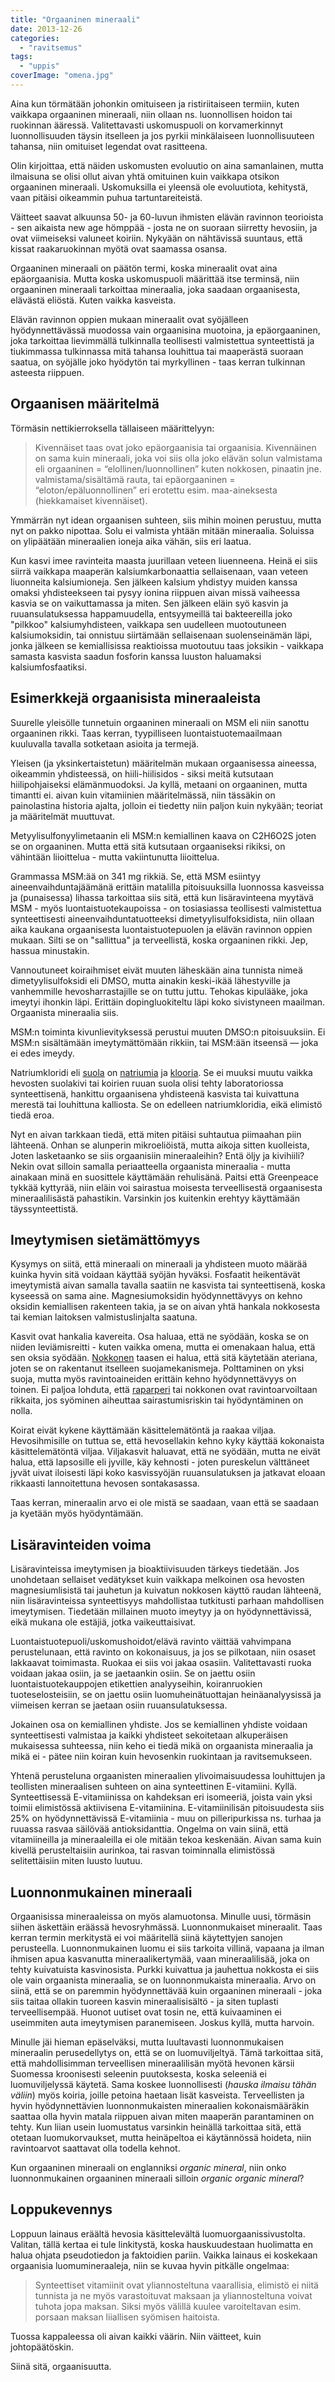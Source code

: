 ```yaml
---
title: "Orgaaninen mineraali"
date: 2013-12-26
categories: 
  - "ravitsemus"
tags: 
  - "uppis"
coverImage: "omena.jpg"
---
```


Aina kun törmätään johonkin omituiseen ja ristiriitaiseen termiin, kuten vaikkapa orgaaninen mineraali, niin ollaan ns. luonnollisen hoidon tai ruokinnan ääressä. Valitettavasti uskomuspuoli on korvamerkinnyt luonnollisuuden täysin itselleen ja jos pyrkii minkälaiseen luonnollisuuteen tahansa, niin omituiset legendat ovat rasitteena.

<!--more-->

Olin kirjoittaa, että näiden uskomusten evoluutio on aina samanlainen, mutta ilmaisuna se olisi ollut aivan yhtä omituinen kuin vaikkapa otsikon orgaaninen mineraali. Uskomuksilla ei yleensä ole evoluutiota, kehitystä, vaan pitäisi oikeammin puhua tartuntareiteistä.

Väitteet saavat alkuunsa 50- ja 60-luvun ihmisten elävän ravinnon teorioista - sen aikaista new age hömppää - josta ne on suoraan siirretty hevosiin, ja ovat viimeiseksi valuneet koiriin. Nykyään on nähtävissä suuntaus, että kissat raakaruokinnan myötä ovat saamassa osansa.

Orgaaninen mineraali on päätön termi, koska mineraalit ovat aina epäorgaanisia. Mutta koska uskomuspuoli määrittää itse terminsä, niin orgaaninen mineraali tarkoittaa mineraalia, joka saadaan orgaanisesta, elävästä eliöstä. Kuten vaikka kasveista.

Elävän ravinnon oppien mukaan mineraalit ovat syöjälleen hyödynnettävässä muodossa vain orgaanisina muotoina, ja epäorgaaninen, joka tarkoittaa lievimmällä tulkinnalla teollisesti valmistettua synteettistä ja tiukimmassa tulkinnassa mitä tahansa louhittua tai maaperästä suoraan saatua, on syöjälle joko hyödytön tai myrkyllinen - taas kerran tulkinnan asteesta riippuen.

## Orgaanisen määritelmä

Törmäsin nettikierroksella tällaiseen määrittelyyn:

> Kivennäiset taas ovat joko epäorgaanisia tai orgaanisia. Kivennäinen on sama kuin mineraali, joka voi siis olla joko elävän solun valmistama eli orgaaninen = “elollinen/luonnollinen” kuten nokkosen, pinaatin jne. valmistama/sisältämä rauta, tai epäorgaaninen = “eloton/epäluonnollinen” eri erotettu esim. maa-aineksesta (hiekkamaiset kivennäiset).

Ymmärrän nyt idean orgaanisen suhteen, siis mihin moinen perustuu, mutta nyt on pakko nipottaa. Solu ei valmista yhtään mitään mineraalia. Soluissa on ylipäätään mineraalien ioneja aika vähän, siis eri laatua.

Kun kasvi imee ravinteita maasta juurillaan veteen liuenneena. Heinä ei siis siirrä vaikkapa maaperän kalsiumkarbonaattia sellaisenaan, vaan veteen liuonneita kalsiumioneja. Sen jälkeen kalsium yhdistyy muiden kanssa omaksi yhdisteekseen tai pysyy ionina riippuen aivan missä vaiheessa kasvia se on vaikuttamassa ja miten. Sen jälkeen eläin syö kasvin ja ruuansulatuksessa happamuudella, entsyymeillä tai bakteereilla joko "pilkkoo" kalsiumyhdisteen, vaikkapa sen uudelleen muotoutuneen kalsiumoksidin, tai onnistuu siirtämään sellaisenaan suolenseinämän läpi, jonka jälkeen se kemiallisissa reaktioissa muotoutuu taas joksikin - vaikkapa samasta kasvista saadun fosforin kanssa luuston haluamaksi kalsiumfosfaatiksi.

## Esimerkkejä orgaanisista mineraaleista

Suurelle yleisölle tunnetuin orgaaninen mineraali on MSM eli niin sanottu orgaaninen rikki. Taas kerran, tyypilliseen luontaistuotemaailmaan kuuluvalla tavalla sotketaan asioita ja termejä.

Yleisen (ja yksinkertaistetun) määritelmän mukaan orgaanisessa aineessa, oikeammin yhdisteessä, on hiili-hiilisidos - siksi meitä kutsutaan hiilipohjaiseksi elämänmuodoksi. Ja kyllä, metaani on orgaaninen, mutta timantti ei. aivan kuin vitamiinien määritelmässä, niin tässäkin on painolastina historia ajalta, jolloin ei tiedetty niin paljon kuin nykyään; teoriat ja määritelmät muuttuvat.

Metyylisulfonyylimetaanin eli MSM:n kemiallinen kaava on C2H6O2S joten se on orgaaninen. Mutta että sitä kutsutaan orgaaniseksi rikiksi, on vähintään liioittelua - mutta vakiintunutta liioittelua.

Grammassa MSM:ää on 341 mg rikkiä. Se, että MSM esiintyy aineenvaihduntajäämänä erittäin matalilla pitoisuuksilla luonnossa kasveissa ja (punaisessa) lihassa tarkoittaa siis sitä, että kun lisäravinteena myytävä MSM - myös luontaistuotekaupoissa - on tosiasiassa teollisesti valmistettua synteettisesti aineenvaihduntatuotteeksi dimetyylisulfoksidista, niin ollaan aika kaukana orgaanisesta luontaistuotepuolen ja elävän ravinnon oppien mukaan. Silti se on "sallittua" ja terveellistä, koska orgaaninen rikki. Jep, hassua minustakin.

Vannoutuneet koiraihmiset eivät muuten läheskään aina tunnista nimeä dimetyylisulfoksidi eli DMSO, mutta ainakin keski-ikää lähestyville ja vanhemmille hevosharrastajille se on tuttu juttu. Tehokas kipulääke, joka imeytyi ihonkin läpi. Erittäin dopingluokiteltu läpi koko sivistyneen maailman. Orgaanista mineraalia siis.

MSM:n toiminta kivunlievityksessä perustui muuten DMSO:n pitoisuuksiin. Ei MSM:n sisältämään imeytymättömään rikkiin, tai MSM:ään itseensä — joka ei edes imeydy.

Natriumkloridi eli [suola](http://www.katiska.eu/ruokinta/raaka-aineet/suola/ "Suola") on [natriumia](http://www.katiska.eu/ravitsemus/kivennaisaineet/natrium/ "Natrium") ja [klooria](http://www.katiska.eu/ravitsemus/kivennaisaineet/kloridi-kloori/ "Kloridi (kloori)"). Se ei muuksi muutu vaikka hevosten suolakivi tai koirien ruuan suola olisi tehty laboratoriossa synteettisenä, hankittu orgaanisena yhdisteenä kasvista tai kuivattuna merestä tai louhittuna kalliosta. Se on edelleen natriumkloridia, eikä elimistö tiedä eroa.

Nyt en aivan tarkkaan tiedä, että miten pitäisi suhtautua piimaahan piin lähteenä. Onhan se alunperin mikroeliöistä, mutta aikoja sitten kuolleista, Joten lasketaanko se siis orgaanisiin mineraaleihin? Entä öljy ja kivihiili? Nekin ovat silloin samalla periaatteella orgaanista mineraalia - mutta ainakaan minä en suosittele käyttämään rehulisänä. Paitsi että Greenpeace tykkää kyttyrää, niin eläin voi sairastua moisesta terveellisestä orgaanisesta mineraalilisästä pahastikin. Varsinkin jos kuitenkin erehtyy käyttämään täyssynteettistä.

## Imeytymisen sietämättömyys

Kysymys on siitä, että mineraali on mineraali ja yhdisteen muoto määrää kuinka hyvin sitä voidaan käyttää syöjän hyväksi. Fosfaatit heikentävät imeytymistä aivan samalla tavalla saatiin ne kasvista tai synteettisenä, koska kyseessä on sama aine. Magnesiumoksidin hyödynnettävyys on kehno oksidin kemiallisen rakenteen takia, ja se on aivan yhtä hankala nokkosesta tai kemian laitoksen valmistuslinjalta saatuna.

Kasvit ovat hankalia kavereita. Osa haluaa, että ne syödään, koska se on niiden leviämisreitti - kuten vaikka omena, mutta ei omenakaan halua, että sen oksia syödään. [Nokkonen](http://www.katiska.eu/ruokinta/raaka-aineet/nokkonen/ "Nokkonen") taasen ei halua, että sitä käytetään ateriana, joten se on rakentanut itselleen suojamekanismeja. Polttaminen on yksi suoja, mutta myös ravintoaineiden erittäin kehno hyödynnettävyys on toinen. Ei paljoa lohduta, että [raparperi](http://www.katiska.eu/ruokinta/yleista/oksaalihappo/ "Oksaalihappo") tai nokkonen ovat ravintoarvoiltaan rikkaita, jos syöminen aiheuttaa sairastumisriskin tai hyödyntäminen on nolla.

Koirat eivät kykene käyttämään käsittelemätöntä ja raakaa viljaa. Hevosihmisille on tuttua se, että hevosellakin kehno kyky käyttää kokonaista käsittelemätöntä viljaa. Viljakasvit haluavat, että ne syödään, mutta ne eivät halua, että lapsosille eli jyville, käy kehnosti - joten pureskelun välttäneet jyvät uivat iloisesti läpi koko kasvissyöjän ruuansulatuksen ja jatkavat eloaan rikkaasti lannoitettuna hevosen sontakasassa.

Taas kerran, mineraalin arvo ei ole mistä se saadaan, vaan että se saadaan ja kyetään myös hyödyntämään.

## Lisäravinteiden voima

Lisäravinteissa imeytymisen ja bioaktiivisuuden tärkeys tiedetään. Jos unohdetaan sellaiset vedätykset kuin vaikkapa melkoinen osa hevosten magnesiumlisistä tai jauhetun ja kuivatun nokkosen käyttö raudan lähteenä, niin lisäravinteissa synteettisyys mahdollistaa tutkitusti parhaan mahdollisen imeytymisen. Tiedetään millainen muoto imeytyy ja on hyödynnettävissä, eikä mukana ole estäjiä, jotka vaikeuttaisivat.

Luontaistuotepuoli/uskomushoidot/elävä ravinto väittää vahvimpana perustelunaan, että ravinto on kokonaisuus, ja jos se pilkotaan, niin osaset lakkaavat toimimasta. Ruokaa ei siis voi jakaa osasiin. Valitettavasti ruoka voidaan jakaa osiin, ja se jaetaankin osiin. Se on jaettu osiin luontaistuotekauppojen etikettien analyyseihin, koiranruokien tuoteselosteisiin, se on jaettu osiin luomuheinätuottajan heinäanalyysissä ja viimeisen kerran se jaetaan osiin ruuansulatuksessa.

Jokainen osa on kemiallinen yhdiste. Jos se kemiallinen yhdiste voidaan synteettisesti valmistaa ja kaikki yhdisteet sekoitetaan alkuperäisen mukaisessa suhteessa, niin keho ei tiedä mikä on orgaanista mineraalia ja mikä ei - pätee niin koiran kuin hevosenkin ruokintaan ja ravitsemukseen.

Yhtenä perusteluna orgaanisten mineraalien ylivoimaisuudessa louhittujen ja teollisten mineraalisen suhteen on aina synteettinen E-vitamiini. Kyllä. Synteettisessä E-vitamiinissa on kahdeksan eri isomeeriä, joista vain yksi toimii elimistössä aktiivisena E-vitamiinina. E-vitamiinilisän pitoisuudesta siis 25% on hyödynnettävissä E-vitamiinia - muu on pilleripurkissa ns. turhaa ja ruuassa rasvaa säilövää antioksidanttia. Ongelma on vain siinä, että vitamiineilla ja mineraaleilla ei ole mitään tekoa keskenään. Aivan sama kuin kivellä perusteltaisiin aurinkoa, tai rasvan toiminnalla elimistössä selitettäisiin miten luusto luutuu.

## Luonnonmukainen mineraali

Orgaanisissa mineraaleissa on myös alamuotonsa. Minulle uusi, törmäsin siihen äskettäin eräässä hevosryhmässä. Luonnonmukaiset mineraalit. Taas kerran termin merkitystä ei voi määritellä siinä käytettyjen sanojen perusteella. Luonnonmukainen luomu ei siis tarkoita villinä, vapaana ja ilman ihmisen apua kasvanutta mineraalikertymää, vaan mineraalilisää, joka on tehty kuivatuista kasvinosista. Purkki kuivattua ja jauhettua nokkosta ei siis ole vain orgaanista mineraalia, se on luonnonmukaista mineraalia. Arvo on siinä, että se on paremmin hyödynnettävää kuin orgaaninen mineraali - joka siis taitaa ollakin tuoreen kasvin mineraalisisältö - ja siten tuplasti terveellisempää. Huonot uutiset ovat tosin ne, että kuivaaminen ei useimmiten auta imeytymisen paranemiseen. Joskus kyllä, mutta harvoin.

Minulle jäi hieman epäselväksi, mutta luultavasti luonnonmukaisen mineraalin perusedellytys on, että se on luomuviljeltyä. Tämä tarkoittaa sitä, että mahdollisimman terveellisen mineraalilisän myötä hevonen kärsii Suomessa kroonisesti seleenin puutoksesta, koska seleeniä ei luomuviljelyssä käytetä. Sama koskee luonnollisesti (_hauska ilmaisu tähän väliin_) myös koiria, joille petoina haetaan lisät kasveista. Terveellisten ja hyvin hyödynnettävien luonnonmukaisten mineraalien kokonaismääräkin saattaa olla hyvin matala riippuen aivan miten maaperän parantaminen on tehty. Kun liian usein luomustatus varsinkin heinällä tarkoittaa sitä, että otetaan luomukorvaukset, mutta heinäpeltoa ei käytännössä hoideta, niin ravintoarvot saattavat olla todella kehnot.

Kun orgaaninen mineraali on englanniksi _organic mineral_, niin onko luonnonmukainen orgaaninen mineraali silloin _organic organic mineral_?

## Loppukevennys

Loppuun lainaus eräältä hevosia käsittelevältä luomuorgaanissivustolta. Valitan, tällä kertaa ei tule linkitystä, koska hauskuudestaan huolimatta en halua ohjata pseudotiedon ja faktoidien pariin. Vaikka lainaus ei koskekaan orgaanisia luomumineraaleja, niin se kuvaa hyvin pitkälle ongelmaa:

> Synteettiset vitamiinit ovat yliannosteltuna vaarallisia, elimistö ei niitä tunnista ja ne myös varastoituvat maksaan ja yliannosteltuna voivat tuhota jopa maksan. Siksi myös välillä kuulee varoiteltavan esim. porsaan maksan liiallisen syömisen haitoista.

Tuossa kappaleessa oli aivan kaikki väärin. Niin väitteet, kuin johtopäätöskin.

Siinä sitä, orgaanisuutta.
